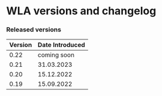 # WLA versions and changelog

### Released versions <a href="#available-graph-api-versions" id="available-graph-api-versions"></a>

| Version | Date Introduced |
| ------- | --------------- |
| 0.22    | coming soon     |
| 0.21    | 31.03.2023      |
| 0.20    | 15.12.2022      |
| 0.19    | 15.09.2022      |

